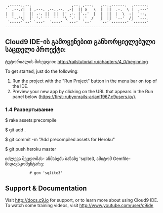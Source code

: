 
     ,-----.,--.                  ,--. ,---.   ,--.,------.  ,------.
    '  .--./|  | ,---. ,--.,--. ,-|  || o   \  |  ||  .-.  \ |  .---'
    |  |    |  || .-. ||  ||  |' .-. |`..'  |  |  ||  |  \  :|  `--, 
    '  '--'\|  |' '-' ''  ''  '\ `-' | .'  /   |  ||  '--'  /|  `---.
     `-----'`--' `---'  `----'  `---'  `--'    `--'`-------' `------'
    ----------------------------------------------------------------- 


## Cloud9 IDE-ის გამოყენებით განხორციელებული საცდელი პროექტი:

ტუტორიალის მიხედვით:
http://railstutorial.ru/chapters/4_0/beginning

To get started, just do the following:

1. Run the project with the "Run Project" button in the menu bar on top of the IDE.
2. Preview your new app by clicking on the URL that appears in the Run panel below (https://first-rubyonrails-ariani1967.c9users.io/).


### 1.4 Развертывание


$ rake assets:precompile

$ git add .

$ git commit -m "Add precompiled assets for Heroku"

$ git push heroku master


იძლევა შეცდომას- აჩმახებს ბაზაზე 'sqlite3, ამიტომ Gemfile-შიდავაკომენტარე:

               # gem 'sqlite3'
               
               











## Support & Documentation

Visit http://docs.c9.io for support, or to learn more about using Cloud9 IDE. 
To watch some training videos, visit http://www.youtube.com/user/c9ide
